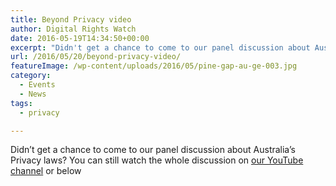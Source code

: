 ```yaml
---
title: Beyond Privacy video
author: Digital Rights Watch
date: 2016-05-19T14:34:50+00:00
excerpt: "Didn't get a chance to come to our panel discussion about Australia's Privacy laws? You can still watch the whole discussion here."
url: /2016/05/20/beyond-privacy-video/
featureImage: /wp-content/uploads/2016/05/pine-gap-au-ge-003.jpg
category:
  - Events
  - News
tags:
  - privacy

---
```

Didn&#8217;t get a chance to come to our panel discussion about Australia&#8217;s Privacy laws? You can still watch the whole discussion on [our YouTube channel][1] or below

 [1]: https://www.youtube.com/watch?v=UebJTQQ6l2E&feature=youtu.be&t=10m37s
